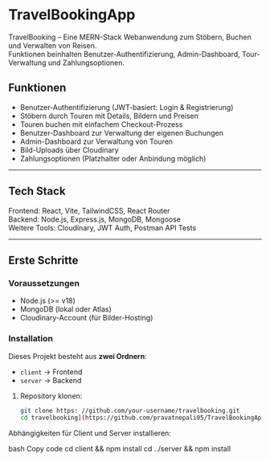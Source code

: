 # TravelBookingApp

TravelBooking – Eine MERN-Stack Webanwendung zum Stöbern, Buchen und Verwalten von Reisen.  
Funktionen beinhalten Benutzer-Authentifizierung, Admin-Dashboard, Tour-Verwaltung und Zahlungsoptionen.  

## Funktionen

- Benutzer-Authentifizierung (JWT-basiert: Login & Registrierung)  
- Stöbern durch Touren mit Details, Bildern und Preisen  
- Touren buchen mit einfachem Checkout-Prozess  
- Benutzer-Dashboard zur Verwaltung der eigenen Buchungen  
- Admin-Dashboard zur Verwaltung von Touren  
- Bild-Uploads über Cloudinary  
- Zahlungsoptionen (Platzhalter oder Anbindung möglich)  

---

## Tech Stack

Frontend: React, Vite, TailwindCSS, React Router  
Backend: Node.js, Express.js, MongoDB, Mongoose  
Weitere Tools: Cloudinary, JWT Auth, Postman API Tests  

---

## Erste Schritte

### Voraussetzungen
- Node.js (>= v18)  
- MongoDB (lokal oder Atlas)  
- Cloudinary-Account (für Bilder-Hosting)  

### Installation

Dieses Projekt besteht aus **zwei Ordnern**:  
- `client` → Frontend  
- `server` → Backend  

1. Repository klonen:
   ```bash
   git clone https: //github.com/your-username/travelbooking.git
   cd travelbooking](https://github.com/pravatnepali05/TravelBookingApp/tree/my-new-branch
Abhängigkeiten für Client und Server installieren:

bash
Copy code
cd client && npm install
cd ../server && npm install
